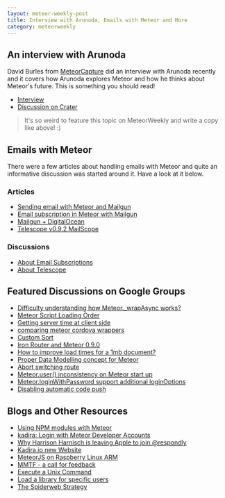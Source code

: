 ```yaml
---
layout: meteor-weekly-post
title: Interview with Arunoda, Emails with Meteor and More
category: meteorweekly
---
```


## An interview with Arunoda

David Burles from [MeteorCapture](http://meteorcapture.com/) did an interview with Arunoda recently and it covers how Arunoda explores Meteor and how he thinks about Meteor's future. This is something you should read!

* [Interview](http://meteorcapture.com/an-interview-with-arunoda/)
* [Discussion on Crater](http://crater.io/posts/hjX5YsNbLtHyesA3c)

> It's so weird to feature this topic on MeteorWeekly and write a copy like above! :)

## Emails with Meteor

There were a few articles about handling emails with Meteor and quite an informative discussion was started  around it. Have a look at it below.

### Articles

* [Sending email with Meteor and Mailgun](http://code.krister.ee/sending-email-with-meteor-and-mailgun/)
* [Email subscription in Meteor with Mailgun](http://code.krister.ee/email-subscription-in-meteor-with-mailgun/)
* [Mailgun + DigitalOcean](http://code.krister.ee/mailgun-digitalocean/)
* [Telescope v0.9.2 MailScope](http://www.telesc.pe/blog/telescope-v092-mailscope/)

### Discussions

* [About Email Subscriptions](http://crater.io/posts/39knHzJitohGS93mh)
* [About Telescope](http://crater.io/posts/5cSgWBZ8ZZ29JM4H7)

## Featured Discussions on Google Groups

* [Difficulty  understanding how Meteor._wrapAsync works?](https://groups.google.com/forum/#!topic/meteor-talk/fPBud2sgKFE)
* [Meteor Script Loading Order](https://groups.google.com/forum/#!topic/meteor-talk/T5faBwYCBDE)
* [Getting server time at client side](https://groups.google.com/forum/#!topic/meteor-talk/Rdtrf8uWzSU)
* [comparing meteor cordova wrappers](https://groups.google.com/forum/#!topic/meteor-talk/rY0iQQISRG8)
* [Custom Sort](https://groups.google.com/forum/#!topic/meteor-talk/_S4Hh7siSNk)
* [Iron Router and Meteor 0.9.0](https://groups.google.com/forum/#!topic/meteor-talk/QD1At_zKlkk)
* [How to improve load times for a 1mb document?](https://groups.google.com/forum/#!topic/meteor-talk/QkwGjownLEI)
* [Proper Data Modelling concept for Meteor](https://groups.google.com/forum/#!topic/meteor-talk/AVPdeDgtw94)
* [Abort switching route](https://groups.google.com/forum/#!topic/meteor-talk/wN1G6__Sa_0)
* [Meteor.user() inconsistency on Meteor start up](https://groups.google.com/forum/#!topic/meteor-talk/xwY2XcDNmkY)
* [Meteor.loginWithPassword support additional loginOptions](https://groups.google.com/forum/#!topic/meteor-core/xtSzPOsnNok)
* [Disabling automatic code push](https://groups.google.com/forum/#!topic/meteor-core/6t56xvEWnwI)

## Blogs and Other Resources

* [Using NPM modules with Meteor](http://journal.gentlenode.com/meteor-17-using-npm-modules-in-your-application/)
* [kadira: Login with Meteor Developer Accounts](https://kadira.io/blog/login-with-meteor-developer-accounts/)
* [Why Harrison Harnisch is leaving Apple to join  @respondly](http://hharnisc.github.io/2014/08/15/punk-rock-not-corporate-rock.html)
* [Kadira.io new Website](https://kadira.io/)
* [MeteorJS on Raspberry Linux ARM](http://grigio.org/meteorjs_raspberry_linux_arm?cr=1)
* [MMTF - a call for feedback](http://crater.io/posts/qjRcgLnmckeqauJ3x)
* [Execute a Unix Command](http://journal.gentlenode.com/meteor-14-execute-a-unix-command/)
* [Load a library for specific users](http://journal.gentlenode.com/meteor-15-load-a-library-only-for-specific-users/)
* [The Spiderweb Strategy](https://medium.com/@sachagreif/the-spiderweb-strategy-12ebd2f35595)